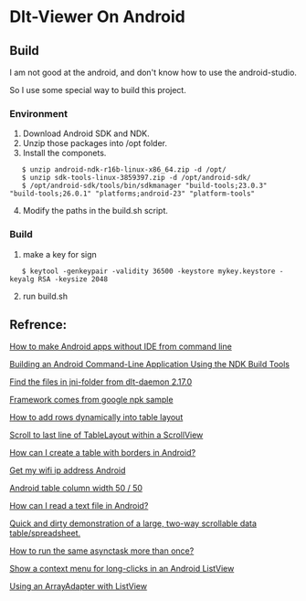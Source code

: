 # Dlt-Viewer On Android

## Build
I am not good at the android, and don't know how to use the android-studio.

So I use some special way to build this project.

### Environment
1. Download Android SDK and NDK.
2. Unzip those packages into /opt folder.
3. Install the componets.
```(base)
   $ unzip android-ndk-r16b-linux-x86_64.zip -d /opt/
   $ unzip sdk-tools-linux-3859397.zip -d /opt/android-sdk/
   $ /opt/android-sdk/tools/bin/sdkmanager "build-tools;23.0.3" "build-tools;26.0.1" "platforms;android-23" "platform-tools"
```
4. Modify the paths in the build.sh script.

### Build
1. make a key for sign
```(shell)
   $ keytool -genkeypair -validity 36500 -keystore mykey.keystore -keyalg RSA -keysize 2048
```
2. run build.sh

## Refrence:

[How to make Android apps without IDE from command line](https://medium.com/@authmane512/how-to-build-an-apk-from-command-line-without-ide-7260e1e22676)

[Building an Android Command-Line Application Using the NDK Build Tools](https://software.intel.com/en-us/articles/building-an-android-command-line-application-using-the-ndk-build-tools)

[Find the files in jni-folder from dlt-daemon 2.17.0](https://github.com/GENIVI/dlt-daemon)

[Framework comes from google npk sample](https://github.com/googlesamples/android-ndk/tree/master/hello-jniCallback)

[How to add rows dynamically into table layout](https://stackoverflow.com/questions/5183968/how-to-add-rows-dynamically-into-table-layout)

[Scroll to last line of TableLayout within a ScrollView](https://stackoverflow.com/questions/3087877/scroll-to-last-line-of-tablelayout-within-a-scrollview)

[How can I create a table with borders in Android?](https://stackoverflow.com/questions/2108456/how-can-i-create-a-table-with-borders-in-android)

[Get my wifi ip address Android](https://stackoverflow.com/questions/16730711/get-my-wifi-ip-address-android)

[Android table column width 50 / 50](https://stackoverflow.com/questions/22383932/android-table-column-width-50-50)

[How can I read a text file in Android?](https://stackoverflow.com/questions/12421814/how-can-i-read-a-text-file-in-android)

[Quick and dirty demonstration of a large, two-way scrollable data table/spreadsheet.](https://github.com/klarson2/android-table-test)

[How to run the same asynctask more than once?](https://stackoverflow.com/questions/6879584/how-to-run-the-same-asynctask-more-than-once)

[Show a context menu for long-clicks in an Android ListView](https://www.mikeplate.com/2010/01/21/show-a-context-menu-for-long-clicks-in-an-android-listview/)

[Using an ArrayAdapter with ListView](https://github.com/codepath/android_guides/wiki/Using-an-ArrayAdapter-with-ListView)
